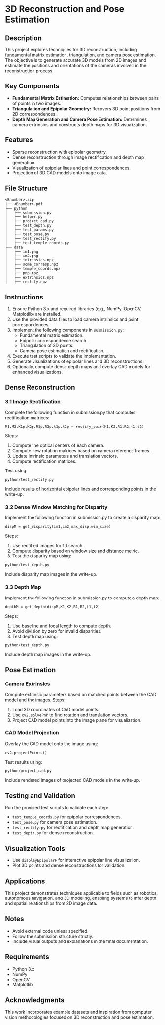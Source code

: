 # 3D Reconstruction and Pose Estimation

## Description
This project explores techniques for 3D reconstruction, including fundamental matrix estimation, triangulation, and camera pose estimation. The objective is to generate accurate 3D models from 2D images and estimate the positions and orientations of the cameras involved in the reconstruction process.

## Key Components
- **Fundamental Matrix Estimation:** Computes relationships between pairs of points in two images.
- **Triangulation and Epipolar Geometry:** Recovers 3D point positions from 2D correspondences.
- **Depth Map Generation and Camera Pose Estimation:** Determines camera extrinsics and constructs depth maps for 3D visualization.

## Features
- Sparse reconstruction with epipolar geometry.
- Dense reconstruction through image rectification and depth map generation.
- Visualization of epipolar lines and point correspondences.
- Projection of 3D CAD models onto image data.

## File Structure
```
<Bnumber>.zip
├── <Bnumber>.pdf
├── python
│   ├── submission.py
│   ├── helper.py
│   ├── project_cad.py
│   ├── test_depth.py
│   ├── test_params.py
│   ├── test_pose.py
│   ├── test_rectify.py
│   ├── test_temple_coords.py
├── data
│   ├── im1.png
│   ├── im2.png
│   ├── intrinsics.npz
│   ├── some_corresp.npz
│   ├── temple_coords.npz
│   ├── pnp.npz
│   ├── extrinsics.npz
│   ├── rectify.npz
```

## Instructions
1. Ensure Python 3.x and required libraries (e.g., NumPy, OpenCV, Matplotlib) are installed.
2. Use the provided data files to load camera intrinsics and point correspondences.
3. Implement the following components in `submission.py`:
   - Fundamental matrix estimation.
   - Epipolar correspondence search.
   - Triangulation of 3D points.
   - Camera pose estimation and rectification.
4. Execute test scripts to validate the implementation.
5. Generate visualizations of epipolar lines and 3D reconstructions.
6. Optionally, compute dense depth maps and overlay CAD models for enhanced visualizations.

## Dense Reconstruction
### 3.1 Image Rectification
Complete the following function in submission.py that computes rectification matrices:
```
M1,M2,K1p,K2p,R1p,R2p,t1p,t2p = rectify_pair(K1,K2,R1,R2,t1,t2)
```
Steps:
1. Compute the optical centers of each camera.
2. Compute new rotation matrices based on camera reference frames.
3. Update intrinsic parameters and translation vectors.
4. Compute rectification matrices.

Test using:
```
python/test_rectify.py
```
Include results of horizontal epipolar lines and corresponding points in the write-up.

### 3.2 Dense Window Matching for Disparity
Implement the following function in submission.py to create a disparity map:
```
dispM = get_disparity(im1,im2,max_disp,win_size)
```
Steps:
1. Use rectified images for 1D search.
2. Compute disparity based on window size and distance metric.
3. Test the disparity map using:
```
python/test_depth.py
```
Include disparity map images in the write-up.

### 3.3 Depth Map
Implement the following function in submission.py to compute a depth map:
```
depthM = get_depth(dispM,K1,K2,R1,R2,t1,t2)
```
Steps:
1. Use baseline and focal length to compute depth.
2. Avoid division by zero for invalid disparities.
3. Test depth map using:
```
python/test_depth.py
```
Include depth map images in the write-up.

## Pose Estimation
### Camera Extrinsics
Compute extrinsic parameters based on matched points between the CAD model and the images.
Steps:
1. Load 3D coordinates of CAD model points.
2. Use `cv2.solvePnP` to find rotation and translation vectors.
3. Project CAD model points into the image plane for visualization.

### CAD Model Projection
Overlay the CAD model onto the image using:
```
cv2.projectPoints()
```
Test results using:
```
python/project_cad.py
```
Include rendered images of projected CAD models in the write-up.

## Testing and Validation
Run the provided test scripts to validate each step:
- `test_temple_coords.py` for epipolar correspondences.
- `test_pose.py` for camera pose estimation.
- `test_rectify.py` for rectification and depth map generation.
- `test_depth.py` for dense reconstruction.

## Visualization Tools
- Use `displayEpipolarF` for interactive epipolar line visualization.
- Plot 3D points and dense reconstructions for validation.

## Applications
This project demonstrates techniques applicable to fields such as robotics, autonomous navigation, and 3D modeling, enabling systems to infer depth and spatial relationships from 2D image data.

## Notes
- Avoid external code unless specified.
- Follow the submission structure strictly.
- Include visual outputs and explanations in the final documentation.

## Requirements
- Python 3.x
- NumPy
- OpenCV
- Matplotlib

## Acknowledgments
This work incorporates example datasets and inspiration from computer vision methodologies focused on 3D reconstruction and pose estimation.

